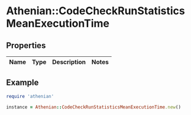 # Athenian::CodeCheckRunStatisticsMeanExecutionTime

## Properties

| Name | Type | Description | Notes |
| ---- | ---- | ----------- | ----- |

## Example

```ruby
require 'athenian'

instance = Athenian::CodeCheckRunStatisticsMeanExecutionTime.new()
```

